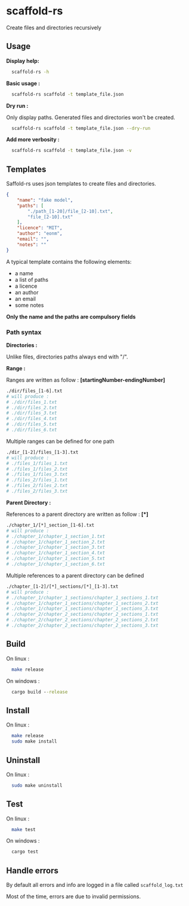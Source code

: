 # scaffold-rs

Create files and directories recursively

## Usage

__Display help:__

```sh
  scaffold-rs -h
```

__Basic usage :__

```sh
  scaffold-rs scaffold -t template_file.json
```

__Dry run :__

Only display paths. Generated files and directories won't be created.

```sh
  scaffold-rs scaffold -t template_file.json --dry-run
```

__Add more verbosity :__

```sh
  scaffold-rs scaffold -t template_file.json -v
```

## Templates

Saffold-rs uses json templates to create files and directories.

```json
{
	"name": "fake model",
	"paths": [
		"./path_[1-20]/file_[2-10].txt",
		"file_[2-10].txt"
	],
	"licence": "MIT",
	"author": "eonm",
	"email": "",
	"notes": ""
}
```

A typical template contains the following elements:
* a name
* a list of paths
* a licence
* an author
* an email
* some notes

__Only the name and the paths are compulsory fields__

### Path syntax

__Directories :__

Unlike files, directories paths always end with "/".

__Range :__

Ranges are written as follow : __[startingNumber-endingNumber]__

```sh
./dir/files_[1-6].txt
# will produce :
# ./dir/files_1.txt
# ./dir/files_2.txt
# ./dir/files_3.txt
# ./dir/files_4.txt
# ./dir/files_5.txt
# ./dir/files_6.txt
```
Multiple ranges can be defined for one path

```sh
./dir_[1-2]/files_[1-3].txt
# will produce :
# ./files_1/files_1.txt
# ./files_1/files_2.txt
# ./files_1/files_3.txt
# ./files_2/files_1.txt
# ./files_2/files_2.txt
# ./files_2/files_3.txt
```

__Parent Directory :__

References to a parent directory are written as follow : __[*]__

```sh
./chapter_1/[*]_section_[1-6].txt
# will produce :
# ./chapter_1/chapter_1_section_1.txt
# ./chapter_1/chapter_1_section_2.txt
# ./chapter_1/chapter_1_section_3.txt
# ./chapter_1/chapter_1_section_4.txt
# ./chapter_1/chapter_1_section_5.txt
# ./chapter_1/chapter_1_section_6.txt
```

Multiple references to a parent directory can be defined

```sh
./chapter_[1-2]/[*]_sections/[*]_[1-3].txt
# will produce :
# ./chapter_1/chapter_1_sections/chapter_1_sections_1.txt
# ./chapter_1/chapter_1_sections/chapter_1_sections_2.txt
# ./chapter_1/chapter_1_sections/chapter_1_sections_3.txt
# ./chapter_2/chapter_2_sections/chapter_2_sections_1.txt
# ./chapter_2/chapter_2_sections/chapter_2_sections_2.txt
# ./chapter_2/chapter_2_sections/chapter_2_sections_3.txt
```

## Build

On linux :

```sh
  make release
```

On windows :

```cmd
  cargo build --release
```

## Install

On linux :

```sh
  make release
  sudo make install
```

## Uninstall

On linux :

```sh
  sudo make uninstall
```

## Test

On linux :

```sh
  make test
```

On windows :

```cmd
  cargo test
```

## Handle errors

By default all errors and info are logged in a file called `scaffold_log.txt`

Most of the time, errors are due to invalid permissions.
